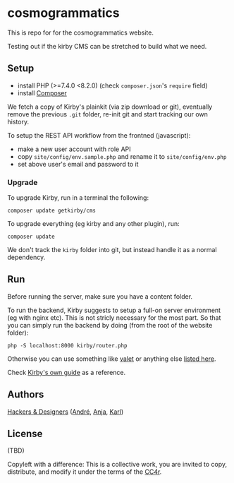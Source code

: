 # cosmogrammatics

This is repo for for the cosmogrammatics website.

Testing out if the kirby CMS can be stretched to build what we need.

## Setup

- install PHP (>=7.4.0 <8.2.0) (check `composer.json`'s `require` field)
- install [Composer](https://getcomposer.org/doc/00-intro.md)

We fetch a copy of Kirby's plainkit (via zip download or git), eventually remove the previous `.git` folder, re-init git and start tracking our own history.

To setup the REST API workflow from the frontned (javascript):

- make a new user account with role API
- copy `site/config/env.sample.php` and rename it to `site/config/env.php`
- set above user's email and password to it

### Upgrade

To upgrade Kirby, run in a terminal the following:

```
composer update getkirby/cms
```

To upgrade everything (eg kirby and any other plugin), run:

```
composer update
```

We don't track the `kirby` folder into git, but instead handle it as a normal dependency.

## Run

Before running the server, make sure you have a content folder.

To run the backend, Kirby suggests to setup a full-on server environment (eg with nginx etc). This is not stricly necessary for the most part. So that you can simply run the backend by doing (from the root of the website folder):

```
php -S localhost:8000 kirby/router.php
```

Otherwise you can use something like [valet](https://laravel.com/docs/9.x/valet) or anything else [listed here](https://getkirby.com/docs/cookbook/setup/development-environment).

Check [Kirby's own guide](https://getkirby.com/docs/guide/quickstart#requirements) as a reference.

## Authors

[Hackers & Designers](https://github.com/hackersanddesigners/cosmo.git) ([André](https://andrefincato.com/), [Anja](https://www.anjagroten.info/), [Karl](https://moubarak.eu/))

## License

(TBD)

Copyleft with a difference: This is a collective work, you are invited to copy, distribute, and modify it under the terms of the [CC4r](./LICENSE).
